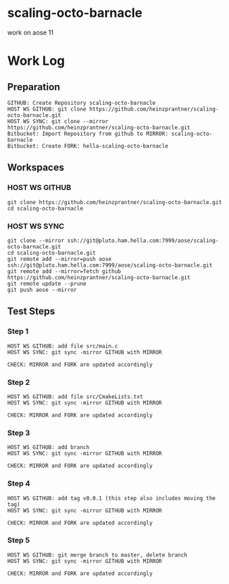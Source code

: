 # scaling-octo-barnacle

work on aose 11

# Work Log

## Preparation

    GITHUB: Create Repository scaling-octo-barnacle
    HOST WS GITHUB: git clone https://github.com/heinzprantner/scaling-octo-barnacle.git
    HOST WS SYNC: git clone --mirror https://github.com/heinzprantner/scaling-octo-barnacle.git
    Bitbucket: Import Repository from github to MIRROR: scaling-octo-barnacle
    Bitbucket: Create FORK: hella-scaling-octo-barnacle

## Workspaces

### HOST WS GITHUB

    git clone https://github.com/heinzprantner/scaling-octo-barnacle.git
    cd scaling-octo-barnacle

### HOST WS SYNC

    git clone --mirror ssh://git@pluto.ham.hella.com:7999/aose/scaling-octo-barnacle.git
    cd scaling-octo-barnacle.git
    git remote add --mirror=push aose ssh://git@pluto.ham.hella.com:7999/aose/scaling-octo-barnacle.git
    git remote add --mirror=fetch github https://github.com/heinzprantner/scaling-octo-barnacle.git
    git remote update --prune
    git push aose --mirror

## Test Steps

### Step 1

    HOST WS GITHUB: add file src/main.c
    HOST WS SYNC: git sync -mirror GITHUB with MIRROR

    CHECK: MIRROR and FORK are updated accordingly

### Step 2

    HOST WS GITHUB: add file src/CmakeLists.txt
    HOST WS SYNC: git sync -mirror GITHUB with MIRROR

    CHECK: MIRROR and FORK are updated accordingly

### Step 3

    HOST WS GITHUB: add branch
    HOST WS SYNC: git sync -mirror GITHUB with MIRROR

    CHECK: MIRROR and FORK are updated accordingly

### Step 4

    HOST WS GITHUB: add tag v0.0.1 (this step also includes moving the tag)
    HOST WS SYNC: git sync -mirror GITHUB with MIRROR

    CHECK: MIRROR and FORK are updated accordingly

### Step 5

    HOST WS GITHUB: git merge branch to master, delete branch
    HOST WS SYNC: git sync -mirror GITHUB with MIRROR

    CHECK: MIRROR and FORK are updated accordingly
